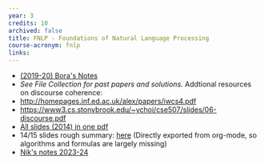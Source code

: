 ```yaml
---
year: 3
credits: 10
archived: false
title: FNLP - Foundations of Natural Language Processing
course-acronym: fnlp
links:
---
```

- [(2019-20) Bora's Notes](https://notes.boramalper.org/foundations-of-natural-language-processing/)
- *See File Collection for past papers and solutions.*
Addtional resources on discourse coherence:
- http://homepages.inf.ed.ac.uk/alex/papers/iwcs4.pdf
- https://www3.cs.stonybrook.edu/~ychoi/cse507/slides/06-discourse.pdf
- [All slides (2014) in one pdf](/drive?next=0B2AAOQQZ_8BxV1R0dVlJc3dFMkE)
- 14/15 slides rough summary: [here](/drive?next=0B2AAOQQZ_8BxLXJzZ2JwZE9VaUE) (Directly exported from org-mode, so algorithms and formulas are largely missing)
- [Nik's notes 2023-24](https://dvstr.net/notes/fnlp-2023-24)
